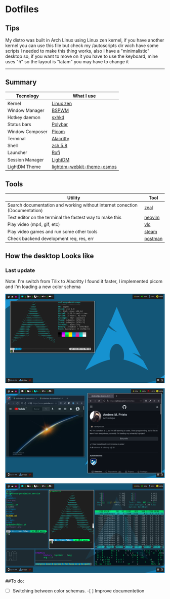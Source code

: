 # Dotfiles

## Tips

My distro was built in Arch Linux using Linux zen kernel, if you have another kernel you can use this file but check my /autoscripts dir wich have some scripts I needed to make this thing works, also I have a "minimalistic" desktop so, if you want to move on it you have to use the keyboard, mine uses "ñ" so the layout is "latam" you may have to change it

---

## Summary

| Tecnology       | What I use                                                                                                        |
| --------------- | ----------------------------------------------------------------------------------------------------------------- |
| Kernel          | [Linux zen](https://salmorejogeek.com/2020/09/23/linux-linux-lts-linux-zen-tres-kernels-oficiales-de-arch-linux/) |
| Window Manager  | [BSPWM](https://github.com/baskerville/bspwm)                                                                     |
| Hotkey daemon   | [sxhkd](https://github.com/baskerville/sxhkd)                                                                     |
| Status bars     | [Polybar](https://github.com/polybar/polybar)                                                                     |
| Window Composer | [Picom](https://wiki.archlinux.org/title/Picom)                                                                   |
| Terminal        | [Alacritty](https://github.com/alacritty/alacritty/wiki)                                                          |
| Shell           | [zsh 5.8](https://ohmyz.sh/)                                                                                      |
| Launcher        | [Rofi](https://wiki.archlinux.org/title/Rofi)                                                                     |
| Session Manager | [LightDM](https://wiki.archlinux.org/title/LightDM)                                                               |
| LightDM Theme   | [lightdm-webkit-theme-osmos](https://github.com/Exauthor/lightdm-webkit-theme-osmos)                              |

## Tools

| Utility                                                                     | Tool                                                      |
| --------------------------------------------------------------------------- | --------------------------------------------------------- |
| Search documentation and working without internet conection (Documentation) | [zeal](https://zealdocs.org/)                             |
| Text editor on the terminal the fastest way to make this                    | [neovim](https://andresmpa.github.io/nvim-configuration/) |
| Play video (mp4, gif, etc)                                                  | [vlc](https://www.videolan.org/vlc/index.es.html)         |
| Play video games and run some other tools                                   | [steam](https://store.steampowered.com/?l=spanish)        |
| Check backend development req, res, err                                     | [postman](https://www.postman.com/)                       |

## How the desktop Looks like

### Last update

Note: I'm switch from Tilix to Alacritty I found it faster, I implemented picom and I'm loading a new color schema

![Desktop](examples/desktop_8.png)

![Now it uses picom](examples/desktop_7.png)

![New schema](examples/desktop_6.png)

##To do:

-[ ] Switching between color schemas. -[ ] Improve documentetion
